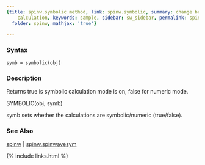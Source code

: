 ```yaml
---
{title: spinw.symbolic method, link: spinw.symbolic, summary: change between symbolic/numeric
    calculation, keywords: sample, sidebar: sw_sidebar, permalink: spinw_symbolic.html,
  folder: spinw, mathjax: 'true'}

---
```


### Syntax

`symb = symbolic(obj)`

### Description

Returns true is symbolic calculation mode is on, false for numeric mode.
 
SYMBOLIC(obj, symb)
 
symb sets whether the calculations are symbolic/numeric (true/false).
 

### See Also

[spinw](spinw.html) \| [spinw.spinwavesym](spinw_spinwavesym.html)

{% include links.html %}
